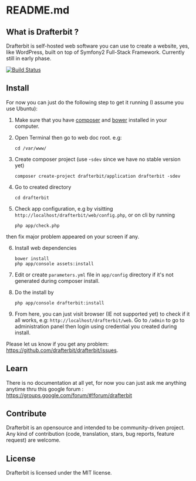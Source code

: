 # README.md

## What is Drafterbit ?
Drafterbit is self-hosted web software you can use to create a website, yes, like WordPress, built on top of Symfony2 Full-Stack Framework. Currently still in early phase.

[![Build Status](https://travis-ci.org/drafterbit/drafterbit.svg)](https://travis-ci.org/drafterbit/drafterbit)

## Install
For now you can just do the following step to get it running (I assume you use Ubuntu):

1. Make sure that you have [composer](https://getcomposer.org/) and [bower](https://bower.io/) installed in your computer.
2. Open Terminal then go to web doc root. e.g:
    ```shell
    cd /var/www/
    ```
    
3. Create composer project (use -`sdev` since we have no stable version yet)
    ```shell
    composer create-project drafterbit/application drafterbit -sdev
    ```

4. Go to created directory

    ```shell
    cd drafterbit
    ```

5. Check app configuration, e.g by visitting `http://localhost/drafterbit/web/config.php`, or on cli by running
    ```shell
    php app/check.php
    ```
 then fix major problem appeared on your screen if any.

6. Install web dependencies
    ```shell
    bower install
    php app/console assets:install
    ```
    
7. Edit or create `parameters.yml` file in `app/config` directory if it's not generated during composer install.
8. Do the install by
    ```shell
    php app/console drafterbit:install
    ```
    
9. From here, you can just visit browser (IE not supported yet) to check if it all works, e.g: `http://localhost/drafterbit/web`. Go to `/admin` to go to administration panel then login using credential you created during install.

Please let us know if you get any problem: <https://github.com/drafterbit/drafterbit/issues>.

## Learn
There is no documentation at all yet, for now you can just ask me anything anytime thru this google forum : <https://groups.google.com/forum/#!forum/drafterbit>

## Contribute
Drafterbit is an opensource and intended to be community-driven project. Any kind of contribution (code, translation, stars, bug reports, feature request) are welcome.

## License
Drafterbit is licensed under the MIT license.

